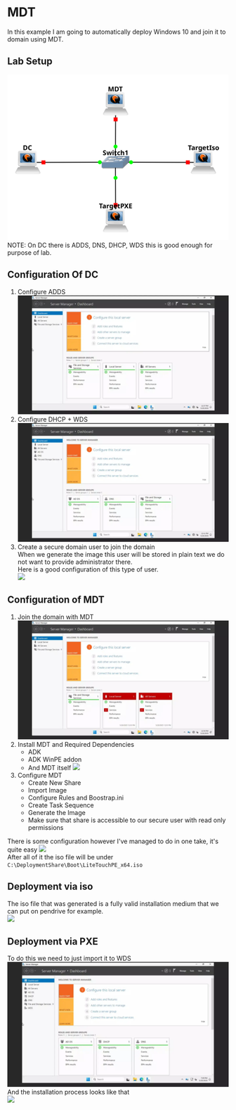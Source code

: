 # MDT
In this example I am going to automatically deploy Windows 10 and join it to domain using MDT.

## Lab Setup
![](Lab.png) <br>
NOTE: On DC there is ADDS, DNS, DHCP, WDS this is good enough for purpose of lab. <br>

## Configuration Of DC
1. Configure ADDS <br>
![](media/ADDSInstall.webp)
2. Configure DHCP + WDS <br>
![](media/InitialWdsDhcp.webp)
3. Create a secure domain user to join the domain <br>
When we generate the image this user will be stored in plain text we do not want to provide administrator there. <br>
Here is a good configuration of this type of user.<br>
![](../WDS/media/CreationOfDomainJoinUser.webp)

## Configuration of MDT
1. Join the domain with MDT <br>
![](media/MdtJoinToDomain.webp)
2. Install MDT and Required Dependencies <br>
   - ADK
   - ADK WinPE addon
   - And MDT itself
   ![](media/MDTInstallDepedencies.webp)
3. Configure MDT <br>
    - Create New Share
    - Import Image
    - Configure Rules and Boostrap.ini
    - Create Task Sequence
    - Generate the Image
    - Make sure that share is accessible to our secure user with read only permissions

There is some configuration however I've managed to do in one take, it's quite easy 
![](media/MDTWholeConfig.webp) <br>
After all of it the iso file will be under ``C:\DeploymentShare\Boot\LiteTouchPE_x64.iso``

## Deployment via iso
The iso file that was generated is a fully valid installation medium that we can put on pendrive for example. <br>
![](media/TargetISO.webp)

## Deployment via PXE
To do this we need to just import it to WDS <br>
![](media/WDSLastConfig.webp) <br>
And the installation process looks like that <br>
![](media/TargetPXE.webp)